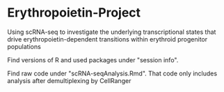 # Erythropoietin-Project
Using scRNA-seq to investigate the underlying transcriptional states that drive erythropoietin-dependent transitions within erythroid progenitor populations

Find versions of R and used packages under "session info".

Find raw code under "scRNA-seqAnalysis.Rmd". That code only includes analysis after demultiplexing by CellRanger
